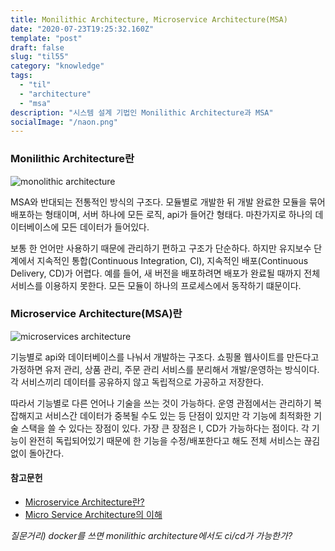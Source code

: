 ```yaml
---
title: Monilithic Architecture, Microservice Architecture(MSA)
date: "2020-07-23T19:25:32.160Z"
template: "post"
draft: false
slug: "til55"
category: "knowledge"
tags:
  - "til"
  - "architecture"
  - "msa"
description: "시스템 설계 기법인 Monilithic Architecture과 MSA"
socialImage: "/naon.png"
---
```


### Monilithic Architecture란

![monolithic architecture](https://www.nginx.com/wp-content/uploads/2016/04/Richardson-microservices-part1-1_monolithic-architecture.png)

MSA와 반대되는 전통적인 방식의 구조다. 모듈별로 개발한 뒤 개발 완료한 모듈을 묶어 배포하는 형태이며, 서버 하나에 모든 로직, api가 들어간 형태다. 마찬가지로 하나의 데이터베이스에 모든 데이터가 들어있다.

보통 한 언어만 사용하기 때문에 관리하기 편하고 구조가 단순하다. 하지만 유지보수 단계에서 지속적인 통합(Continuous Integration, CI), 지속적인 배포(Continuous Delivery, CD)가 어렵다. 예를 들어, 새 버전을 배포하려면 배포가 완료될 때까지 전체 서비스를 이용하지 못한다. 모든 모듈이 하나의 프로세스에서 동작하기 떄문이다.

### Microservice Architecture(MSA)란

![microservices architecture](https://www.nginx.com/wp-content/uploads/2016/04/Richardson-microservices-part1-2_microservices-architecture.png)

기능별로 api와 데이터베이스를 나눠서 개발하는 구조다. 쇼핑몰 웹사이트를 만든다고 가정하면 유저 관리, 상품 관리, 주문 관리 서비스를 분리해서 개발/운영하는 방식이다. 각 서비스끼리 데이터를 공유하지 않고 독립적으로 가공하고 저장한다.

따라서 기능별로 다른 언어나 기술을 쓰는 것이 가능하다. 운영 관점에서는 관리하기 복잡해지고 서비스간 데이터가 중복될 수도 있는 등 단점이 있지만 각 기능에 최적화한 기술 스택을 쓸 수 있다는 장점이 있다. 가장 큰 장점은 I, CD가 가능하다는 점이다. 각 기능이 완전히 독립되어있기 때문에 한 기능을 수정/배포한다고 해도 전체 서비스는 끊김 없이 돌아간다.

#### 참고문헌
- [Microservice Architecture란?](https://medium.com/webeveloper/microservice-architecture%EB%9E%80-ca9825087050)
- [Micro Service Architecture의 이해](https://www.slideshare.net/Byungwook/micro-service-architecture-52233912)

*질문거리) docker를 쓰면 monilithic architecture에서도 ci/cd가 가능한가?*